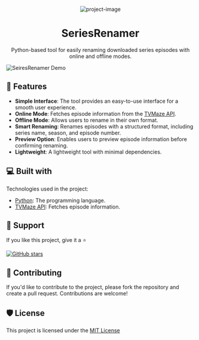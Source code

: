 <p align="center"><img src="https://socialify.git.ci/Prathamesh-B/SeriesRenamer/image?font=KoHo&amp;language=1&amp;logo=https%3A%2F%2Ffirebasestorage.googleapis.com%2Fv0%2Fb%2Fportfolio-e4ec7.appspot.com%2Fo%2Frename.svg%3Falt%3Dmedia%26token%3Dfebdd6d3-8b91-493a-b532-bea4f9d3e26f&amp;name=1&amp;owner=1&amp;pattern=Floating%20Cogs&amp;stargazers=1&amp;theme=Auto" alt="project-image"></p>

<h1 align="center">SeriesRenamer</h1>

<p align="center">Python-based tool for easily renaming downloaded series episodes with online and offline modes.

![SeiresRenamer Demo](https://github.com/Prathamesh-B/SeriesRenamer/assets/55992548/6b0e5a26-39ec-4409-8b28-b21c1452d665)

</p>

## 🧐 Features

-   **Simple Interface**: The tool provides an easy-to-use interface for a smooth user experience.
-   **Online Mode**: Fetches episode information from the [TVMaze API](https://www.tvmaze.com/api).
-   **Offline Mode**: Allows users to rename in their own format.
-   **Smart Renaming**: Renames episodes with a structured format, including series name, season, and episode number.
-   **Preview Option**: Enables users to preview episode information before confirming renaming.
-   **Lightweight**: A lightweight tool with minimal dependencies.

## 💻 Built with

Technologies used in the project:

-   [Python](https://www.python.org/): The programming language.
-   [TVMaze API](https://www.tvmaze.com/api): Fetches episode information.

## 🌟 Support

If you like this project, give it a ⭐ 

[![GitHub stars](https://img.shields.io/github/stars/Prathamesh-b/SeriesRenamer.svg?style=flat&color=yellow)](https://github.com/Prathamesh-b/SeriesRenamer/stargazers)

## 🤝 Contributing

If you'd like to contribute to the project, please fork the repository and create a pull request. Contributions are welcome!

## 🛡️ License

This project is licensed under the [MIT License](LICENSE)
